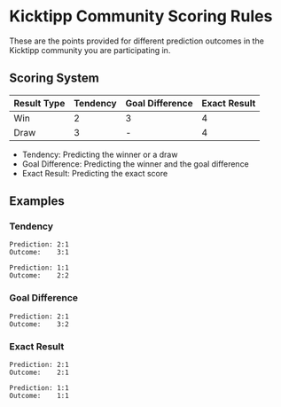 # Kicktipp Community Scoring Rules

These are the points provided for different prediction outcomes in the Kicktipp community you are participating in.

## Scoring System

| Result Type | Tendency | Goal Difference | Exact Result |
|-------------|----------|-----------------|--------------|
| Win         | 2        | 3               | 4            |
| Draw        | 3        | -               | 4            |

* Tendency: Predicting the winner or a draw
* Goal Difference: Predicting the winner and the goal difference
* Exact Result: Predicting the exact score

## Examples

### Tendency

```text
Prediction: 2:1
Outcome:    3:1

Prediction: 1:1
Outcome:    2:2
```

### Goal Difference

```text
Prediction: 2:1
Outcome:    3:2
```

### Exact Result

```text
Prediction: 2:1
Outcome:    2:1

Prediction: 1:1
Outcome:    1:1
```
